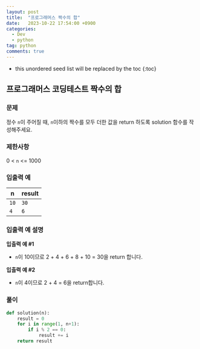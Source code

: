 ```yaml
---
layout: post
title:  "프로그래머스 짝수의 합"
date:   2023-10-22 17:54:00 +0900
categories: 
  - Dev
  - python
tag: python
comments: true
---
```


* this unordered seed list will be replaced by the toc
{:toc}

## 프로그래머스 코딩테스트 짝수의 합

### 문제

정수 `n`이 주어질 때, `n`이하의 짝수를 모두 더한 값을 return 하도록 solution 함수를 작성해주세요.

### 제한사항

0 < `n` <= 1000

### 입출력 예

| n | result |
| --- | --- |
| `10` | `30` |
| `4` | `6` |

### 입출력 예 설명

**입출력 예 #1**

- `n`이 10이므로 2 + 4 + 6 + 8 + 10 = 30을 return 합니다.

**입출력 예 #2**

- `n`이 4이므로 2 + 4 = 6을 return합니다.

### 풀이

```py
def solution(n):
    result = 0
    for i in range(1, n+1):
        if i % 2 == 0:
            result += i
    return result
```
